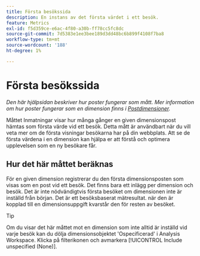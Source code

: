 ```yaml
---
title: Första besökssida
description: En instans av det första värdet i ett besök.
feature: Metrics
exl-id: f5d359ce-e6ac-4f80-a30b-ff78cc5fc8dc
source-git-commit: 7d5383e1ee3bee189d3dd48bc6b899f4108f7ba8
workflow-type: tm+mt
source-wordcount: '188'
ht-degree: 1%

---
```


# Första besökssida

*Den här hjälpsidan beskriver hur poster fungerar som mått. Mer information om hur poster fungerar som en dimension finns i [Postdimensioner](../dimensions/entry-dimensions.md).*

Måttet Inmatningar visar hur många gånger en given dimensionspost hämtas som första värde vid ett besök. Detta mått är användbart när du vill veta mer om de första visningar besökarna har på din webbplats. Att se de första värdena i en dimension kan hjälpa er att förstå och optimera upplevelsen som en ny besökare får.

## Hur det här måttet beräknas

För en given dimension registrerar du den första dimensionsposten som visas som en post vid ett besök. Det finns bara ett inlägg per dimension och besök. Det är inte nödvändigtvis första besöket om dimensionen inte är inställd från början. Det är ett besöksbaserat mätresultat. när den är kopplad till en dimensionsuppgift kvarstår den för resten av besöket.

>[!TIP]
>
>Om du visar det här måttet mot en dimension som inte alltid är inställd vid varje besök kan du dölja dimensionsobjektet &#39;Ospecificerad&#39; i Analysis Workspace. Klicka på filterikonen och avmarkera [!UICONTROL Include unspecified (None)].
